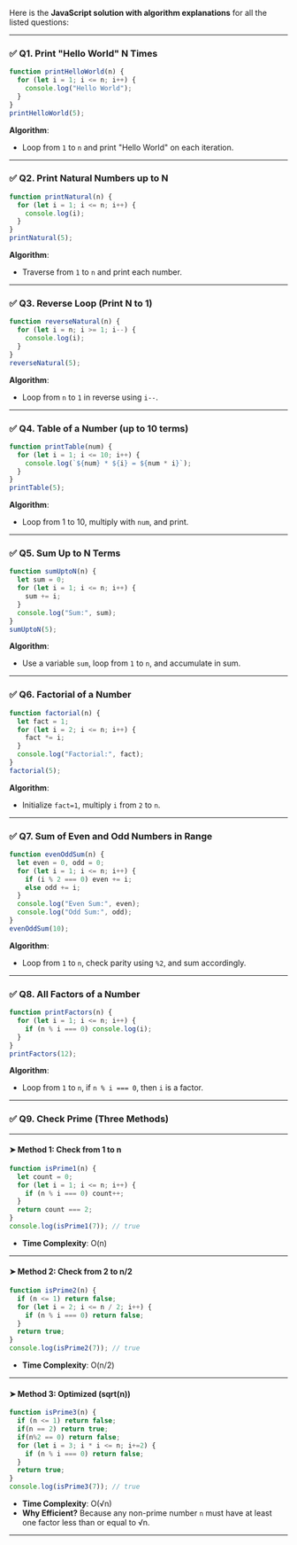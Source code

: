 Here is the **JavaScript solution with algorithm explanations** for all the listed questions:

---

### ✅ Q1. Print "Hello World" N Times

```js
function printHelloWorld(n) {
  for (let i = 1; i <= n; i++) {
    console.log("Hello World");
  }
}
printHelloWorld(5);
```

**Algorithm**:

* Loop from `1` to `n` and print "Hello World" on each iteration.

---

### ✅ Q2. Print Natural Numbers up to N

```js
function printNatural(n) {
  for (let i = 1; i <= n; i++) {
    console.log(i);
  }
}
printNatural(5);
```

**Algorithm**:

* Traverse from `1` to `n` and print each number.

---

### ✅ Q3. Reverse Loop (Print N to 1)

```js
function reverseNatural(n) {
  for (let i = n; i >= 1; i--) {
    console.log(i);
  }
}
reverseNatural(5);
```

**Algorithm**:

* Loop from `n` to `1` in reverse using `i--`.

---

### ✅ Q4. Table of a Number (up to 10 terms)

```js
function printTable(num) {
  for (let i = 1; i <= 10; i++) {
    console.log(`${num} * ${i} = ${num * i}`);
  }
}
printTable(5);
```

**Algorithm**:

* Loop from 1 to 10, multiply with `num`, and print.

---

### ✅ Q5. Sum Up to N Terms

```js
function sumUptoN(n) {
  let sum = 0;
  for (let i = 1; i <= n; i++) {
    sum += i;
  }
  console.log("Sum:", sum);
}
sumUptoN(5);
```

**Algorithm**:

* Use a variable `sum`, loop from `1` to `n`, and accumulate in sum.

---

### ✅ Q6. Factorial of a Number

```js
function factorial(n) {
  let fact = 1;
  for (let i = 2; i <= n; i++) {
    fact *= i;
  }
  console.log("Factorial:", fact);
}
factorial(5);
```

**Algorithm**:

* Initialize `fact=1`, multiply `i` from `2` to `n`.

---

### ✅ Q7. Sum of Even and Odd Numbers in Range

```js
function evenOddSum(n) {
  let even = 0, odd = 0;
  for (let i = 1; i <= n; i++) {
    if (i % 2 === 0) even += i;
    else odd += i;
  }
  console.log("Even Sum:", even);
  console.log("Odd Sum:", odd);
}
evenOddSum(10);
```

**Algorithm**:

* Loop from `1` to `n`, check parity using `%2`, and sum accordingly.

---

### ✅ Q8. All Factors of a Number

```js
function printFactors(n) {
  for (let i = 1; i <= n; i++) {
    if (n % i === 0) console.log(i);
  }
}
printFactors(12);
```

**Algorithm**:

* Loop from `1` to `n`, if `n % i === 0`, then `i` is a factor.

---

### ✅ Q9. Check Prime (Three Methods)

---

#### ➤ Method 1: Check from 1 to n

```js
function isPrime1(n) {
  let count = 0;
  for (let i = 1; i <= n; i++) {
    if (n % i === 0) count++;
  }
  return count === 2;
}
console.log(isPrime1(7)); // true
```

* **Time Complexity**: O(n)

---

#### ➤ Method 2: Check from 2 to n/2

```js
function isPrime2(n) {
  if (n <= 1) return false;
  for (let i = 2; i <= n / 2; i++) {
    if (n % i === 0) return false;
  }
  return true;
}
console.log(isPrime2(7)); // true
```

* **Time Complexity**: O(n/2)

---

#### ➤ Method 3: Optimized (sqrt(n))

```js
function isPrime3(n) {
  if (n <= 1) return false;
  if(n == 2) return true;
  if(n%2 == 0) return false;
  for (let i = 3; i * i <= n; i+=2) {
    if (n % i === 0) return false;
  }
  return true;
}
console.log(isPrime3(7)); // true
```

* **Time Complexity**: O(√n)
* **Why Efficient?** Because any non-prime number `n` must have at least one factor less than or equal to √n.

---
